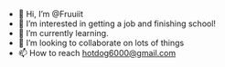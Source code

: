 - 👋 Hi, I’m @Fruuiit
- 👀 I’m interested in getting a job and finishing school!
- 🌱 I’m currently learning.
- 💞️ I’m looking to collaborate on lots of things
- 📫 How to reach hotdog6000@gmail.com

<!---
Fruuiit/Fruuiit is a ✨ special ✨ repository because its `README.md` (this file) appears on your GitHub profile.
You can click the Preview link to take a look at your changes.
--->
